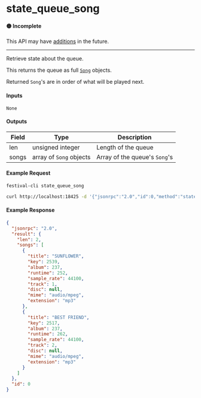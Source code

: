 # state_queue_song

#### 🟡 Incomplete
This API may have [additions](../../api-stability/marker.md) in the future.

---

Retrieve state about the queue.

This returns the queue as full [`Song`](../../common-objects/song.md) objects.

Returned `Song`'s are in order of what will be played next.

#### Inputs

`None`

#### Outputs

| Field | Type                    | Description |
|-------|-------------------------|-------------|
| len   | unsigned integer        | Length of the queue
| songs | array of `Song` objects | Array of the queue's `Song`'s

#### Example Request
```bash
festival-cli state_queue_song
```
```bash
curl http://localhost:18425 -d '{"jsonrpc":"2.0","id":0,"method":"state_queue_song"}'
```

#### Example Response
```json
{
  "jsonrpc": "2.0",
  "result": {
    "len": 2,
    "songs": [
      {
        "title": "SUNFLOWER",
        "key": 2539,
        "album": 237,
        "runtime": 252,
        "sample_rate": 44100,
        "track": 1,
        "disc": null,
        "mime": "audio/mpeg",
        "extension": "mp3"
      },
      {
        "title": "BEST FRIEND",
        "key": 2517,
        "album": 237,
        "runtime": 262,
        "sample_rate": 44100,
        "track": 2,
        "disc": null,
        "mime": "audio/mpeg",
        "extension": "mp3"
      }
    ]
  },
  "id": 0
}
```
